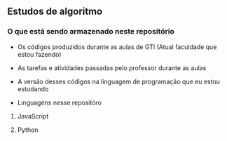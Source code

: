 ## Estudos de algoritmo

### O que está sendo armazenado neste repositório

- Os códigos produzidos durante as aulas de GTI (Atual faculdade que estou fazendo)

- As tarefas e atividades passadas pelo professor durante as aulas

- A versão desses códigos na linguagem de programação que eu estou estudando

- Linguagens nesse repositóro

1. JavaScript

2. Python
